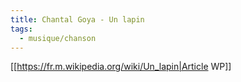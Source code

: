 ```yaml
---
title: Chantal Goya - Un lapin
tags:
  - musique/chanson
---
```


[[https://fr.m.wikipedia.org/wiki/Un_lapin|Article WP]]



